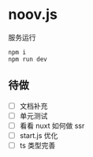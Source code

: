# noov.js

服务运行

```
npm i
npm run dev
```

## 待做

- [ ] 文档补充
- [ ] 单元测试
- [ ] 看看 nuxt 如何做 ssr
- [ ] start.js 优化
- [ ] ts 类型完善
